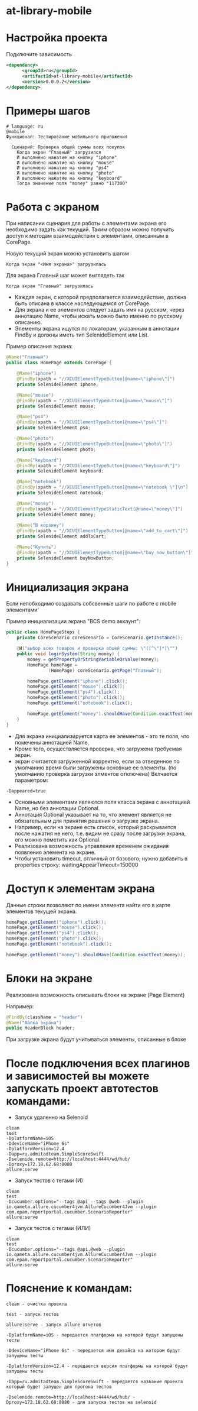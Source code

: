 at-library-mobile
=========================

Настройка проекта
====================
Подключите зависимость
```xml
<dependency>
      <groupId>ru</groupId>
      <artifactId>at-library-mobile</artifactId>
      <version>0.0.0.2</version>
</dependency>
```

Примеры шагов
=======================
```gherkin
# language: ru
@mobile
Функционал: Тестирование мобильного приложения

  Сценарий: Проверка общей суммы всех покупок
    Когда экран "Главный" загрузился
    И выполнено нажатие на кнопку "iphone"
    И выполнено нажатие на кнопку "mouse"
    И выполнено нажатие на кнопку "ps4"
    И выполнено нажатие на кнопку "photo"
    И выполнено нажатие на кнопку "keyboard"
    Тогда значение поля "money" равно "117300"
```

Работа с экраном
====================
При написании сценария для работы с элементами экрана его необходимо задать как текущий.
Таким образом можно получить доступ к методам взаимодействия с элементами, описанным в CorePage.

Новую текущий экран можно установить шагом
```gherkin
Когда экран "<Имя экрана>" загрузилась
```

Для экрана Главный шаг может выглядеть так
```gherkin
Когда экран "Главный" загрузилась
```

- Каждая экран, с которой предполагается взаимодействие, должна быть описана в классе наследующемся от CorePage.
- Для экрана и ее элементов следует задать имя на русском, через аннотацию Name, чтобы искать можно было именно по русскому описанию.
- Элементы экрана ищутся по локаторам, указанным в аннотации FindBy и должны иметь тип SelenideElement или List<SelenideElement>.

Пример описания экрана:
```java
@Name("Главный")
public class HomePage extends CorePage {

    @Name("iphone")
    @FindBy(xpath = "//XCUIElementTypeButton[@name=\"iphone\"]")
    private SelenideElement iphone;

    @Name("mouse")
    @FindBy(xpath = "//XCUIElementTypeButton[@name=\"mouse\"]")
    private SelenideElement mouse;

    @Name("ps4")
    @FindBy(xpath = "//XCUIElementTypeButton[@name=\"ps4\"]")
    private SelenideElement ps4;

    @Name("photo")
    @FindBy(xpath = "//XCUIElementTypeButton[@name=\"photo\"]")
    private SelenideElement photo;

    @Name("keyboard")
    @FindBy(xpath = "//XCUIElementTypeButton[@name=\"keyboard\"]")
    private SelenideElement keyboard;

    @Name("notebook")
    @FindBy(xpath = "//XCUIElementTypeButton[@name=\"notebook \"]\n")
    private SelenideElement notebook;

    @Name("money")
    @FindBy(xpath = "//XCUIElementTypeStaticText[@name=\"money\"]")
    private SelenideElement money;
    
    @Name("В корзину")
    @FindBy(xpath = "//XCUIElementTypeButton[@name=\"add_to_cart\"]")
    private SelenideElement addToCart;

    @Name("Купить")
    @FindBy(xpath = "//XCUIElementTypeButton[@name=\"buy_now_button\"]")
    private SelenideElement buyNowButton;
}
```

Инициализация экрана
=================================
Если непобходимо создавать собсвенные шаги по работе с mobile элементами'

Пример инициализации экрана "BCS demo аккаунт":
```java
public class HomePageSteps {
    private CoreScenario coreScenario = CoreScenario.getInstance();

    @И("выбор всех товаров и проверка обшей суммы: \"([^\"]*)\"")
    public void loginSystem(String money) {
        money = getPropertyOrStringVariableOrValue(money);
        HomePage homePage =
                (HomePage) coreScenario.getPage("Главный");

        homePage.getElement("iphone").click();
        homePage.getElement("mouse").click();
        homePage.getElement("ps4").click();
        homePage.getElement("photo").click();
        homePage.getElement("notebook").click();

        homePage.getElement("money").shouldHave(Condition.exactText(money));
    }
}

```

- Для экрана инициализируется карта ее элементов - это те поля, что помечены аннотацией Name.
- Кроме того, осуществляется проверка, что загружена требуемая экран.
- экран считается загруженной корректно, если за отведенное по умолчанию время были загружены основные ее элементы. (по умолчанию проверка загрузки элментов отключена) Вклчается параметром:
```mvn
-Dappeared=true
```
- Основными элементами являются поля класса экрана с аннотацией Name, но без аннотации Optional.
- Аннотация Optional указывает на то, что элемент является не обязательным для принятия решения о загрузке экрана.
- Например, если на экране есть список, который раскрывается после нажатия не него, т.е. видим не сразу после загрузки экрана, его можно пометить как Optional.
- Реализована возможность управления временем ожидания появления элемента на экране.
- Чтобы установить timeout, отличный от базового, нужно добавить в properties строку: waitingAppearTimeout=150000

Доступ к элементам экрана
============================
Данные строки позволяют по имени элемента найти его в карте элементов текущей экрана.

```java
homePage.getElement("iphone").click();
homePage.getElement("mouse").click();
homePage.getElement("ps4").click();
homePage.getElement("photo").click();
homePage.getElement("notebook").click();

homePage.getElement("money").shouldHave(Condition.exactText(money));
 ```


Блоки на экране
============================
Реализована возможность описывать блоки на экране (Page Element)

Например:
```java
@FindBy(className = "header")
@Name("Шапка экрана")
public HeaderBlock header;
```
При загрузке экрана будут учитываться элементы, описанные в блоке


После подключения всех плагинов и зависимостей вы можете запускать проект автотестов командами:
=========================


- Запуск удаленно на Selenoid
```mvn
clean 
test 
-DplatformName=iOS 
-DdeviceName="iPhone 6s" 
-DplatformVersion=12.4 
-Dapp=ru.admitadteam.SimpleScoreSwift 
-Dselenide.remote=http://localhost:4444/wd/hub/ 
-Dproxy=172.18.62.68:8080 
allure:serve
```
- Запуск тестов с тегами (И)
```mvn
clean 
test 
-Dcucumber.options="--tags @api --tags @web --plugin io.qameta.allure.cucumber4jvm.AllureCucumber4Jvm --plugin com.epam.reportportal.cucumber.ScenarioReporter"
allure:serve 
```

- Запуск тестов с тегами (ИЛИ)
```mvn
clean
test
-Dcucumber.options="--tags @api,@web --plugin io.qameta.allure.cucumber4jvm.AllureCucumber4Jvm --plugin com.epam.reportportal.cucumber.ScenarioReporter"
allure:serve 
```

Пояснение к командам:
=========================

```mvn
clean - очистка проекта
```

```mvn
test - запуск тестов
```

```mvn
allure:serve - запуск allure отчетов
```

```mvn
-DplatformName=iOS - передается платформа на которой будут запущены тесты
```

```mvn
-DdeviceName="iPhone 6s" - передается имя девайса на котором будут запущены тесты
```

```mvn
-DplatformVersion=12.4 - передается версия платформы на которой будут запущены тесты
```

```mvn
-Dapp=ru.admitadteam.SimpleScoreSwift - передается название проекта который будет запущен для прогона тестов
```

```mvn
-Dselenide.remote=http://localhost:4444/wd/hub/ -Dproxy=172.18.62.68:8080 - для запуска тестов на selenoid
```
